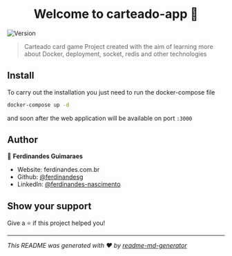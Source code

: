 <h1 align="center">Welcome to carteado-app 👋</h1>
<p>
  <img alt="Version" src="https://img.shields.io/badge/version-1.0-blue.svg?cacheSeconds=2592000" />
</p>

> Carteado card game
Project created with the aim of learning more about Docker, deployment, socket, redis and other technologies
## Install
To carry out the installation you just need to run the docker-compose file
```sh
docker-compose up -d
```

and soon after the web application will be available on port `:3000` 

## Author

👤 **Ferdinandes Guimaraes**

* Website: ferdinandes.com.br
* Github: [@ferdinandesg](https://github.com/ferdinandesg)
* LinkedIn: [@ferdinandes-nascimento](https://linkedin.com/in/ferdinandes-nascimento)

## Show your support

Give a ⭐️ if this project helped you!

***
_This README was generated with ❤️ by [readme-md-generator](https://github.com/kefranabg/readme-md-generator)_